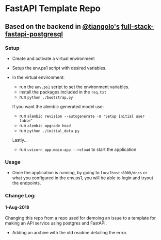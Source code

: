 # FastAPI Template Repo
## Based on the backend in [@tiangolo's](https://github.com/tiangolo) [full-stack-fastapi-postgresql](https://github.com/tiangolo/full-stack-fastapi-postgresql)

### Setup
- Create and activate a virtual environment
- Setup the env.ps1 script with desired variables. 
- In the virtual environment:
    - run the ```env.ps1``` script to set the environment variables. 
    - install the packages included in the ```req.txt```
    - run ```python ./bootstrap.py```
    
    If you want the alembic generated model use: 
    - run ```alembic revision --autogenerate -m "Setup initial user table"```  
    - run ```alembic upgrade head```
    - run ```python ./initial_data.py```
    
    Lastly...
    - run ```uvicorn app.main:app --reload``` to start the application 

### Usage
- Once the application is running, by 
going to ```localhost:8000/docs``` or what you configured in the env.ps1, you will be able to login and tryout the endpoints. 


### Change Log:
#### 1-Aug-2019
Changing this repo from a repo used for demoing an issue to a template for making an API service using postgres and FastAPI.

- Adding an archive with the old readme detailing the error. 
